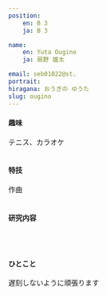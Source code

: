 ```yaml
---
position:
    en: B 3
    ja: B 3

name:
    en: Yuta Ougino
    ja: 扇野 雄太

email: seb01022@st.
portrait: 
hiragana: おうぎの ゆうた
slug: ougino
---
```


#### 趣味
テニス、カラオケ
<br><br>

#### 特技
作曲
<br><br>

#### 研究内容

<br><br>

#### ひとこと
遅刻しないように頑張ります
<br><br>
